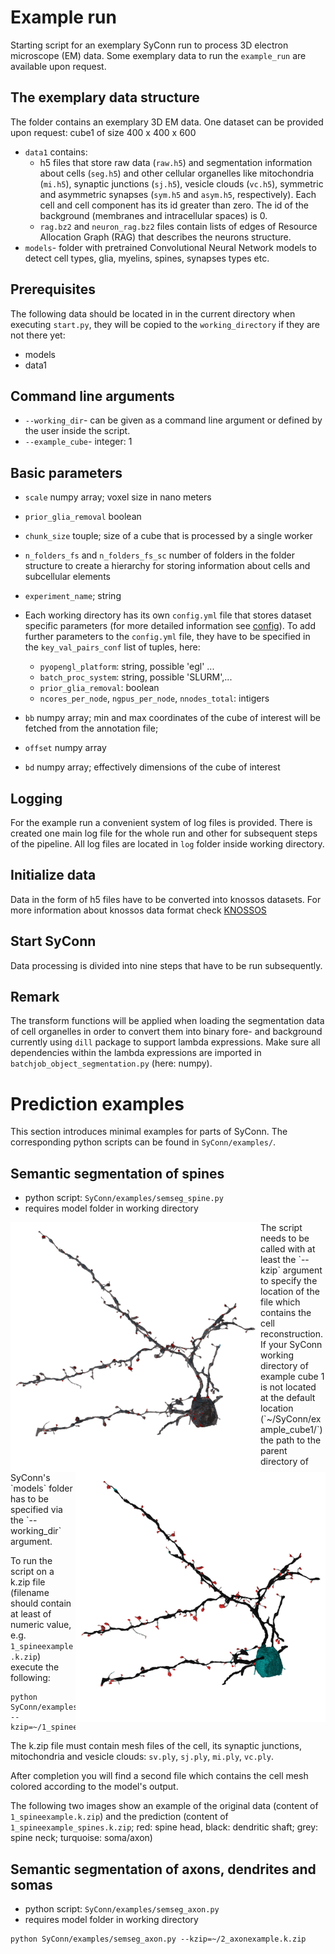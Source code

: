 # Example run

Starting script for an exemplary SyConn run to process 3D electron
microscope (EM) data. Some exemplary data to run the `example_run`
are available upon request.


## The exemplary data structure
The folder contains an exemplary 3D EM data.
One dataset can be provided upon request: cube1 of size 400 x 400 x 600
* `data1` contains:
    * h5 files that store raw data (`raw.h5`) and
    segmentation information about cells (`seg.h5`) and other cellular
    organelles like mitochondria (`mi.h5`), synaptic junctions (`sj.h5`),
    vesicle clouds (`vc.h5`), symmetric and asymmetric synapses (`sym.h5` and
    `asym.h5`, respectively). Each cell and cell component has its id greater than zero.
    The id of the background (membranes and intracellular spaces) is 0.
    * `rag.bz2` and `neuron_rag.bz2` files contain lists of edges of
    Resource Allocation Graph (RAG) that describes the neurons structure.
* `models`- folder with pretrained Convolutional Neural Network models
  to detect cell types, glia, myelins, spines, synapses types etc.


## Prerequisites
The following data should be located in in the current directory when executing
`start.py`, they will be copied to the `working_directory` if they are not
there yet:
* models
* data1


## Command line arguments
* `--working_dir`- can be given as a command line argument or defined
by the user inside the script.
* `--example_cube`- integer: 1


## Basic parameters
* `scale` numpy array; voxel size in nano meters
* `prior_glia_removal` boolean
* `chunk_size` touple; size of a cube that is processed by a single worker
* `n_folders_fs` and `n_folders_fs_sc` number of folders in the folder structure
to create a hierarchy for storing information about cells and subcellular elements
* `experiment_name`; string
* Each working directory has its own `config.yml` file that stores dataset
specific parameters (for more detailed information see [config](config.md)).
To add further parameters to the `config.yml` file, they have to be specified
in the `key_val_pairs_conf` list of tuples, here:
    * `pyopengl_platform`: string, possible 'egl' ...
    * `batch_proc_system`: string, possible 'SLURM',...
    * `prior_glia_removal`: boolean
    * `ncores_per_node`, `ngpus_per_node`, `nnodes_total`: intigers

* `bb` numpy array; min and max coordinates of the cube of interest will
be fetched from the annotation file;
* `offset` numpy array
* `bd` numpy array; effectively dimensions of the cube of interest


## Logging
For the example run a convenient system of log files is provided.
There is created one main log file for the whole run and other for
subsequent steps of the pipeline.
All log files are located in `log` folder inside working directory.


## Initialize data
Data in the form of h5 files have to be converted into knossos datasets.
For more information about knossos data format check [KNOSSOS](http://knossostool.org/)


## Start SyConn
Data processing is divided into nine steps that have to be run subsequently.


## Remark

The transform functions will be applied when loading the segmentation
data of cell organelles in order to convert them into binary fore- and
background currently using `dill` package to support lambda expressions.
Make sure all dependencies within the lambda expressions are imported
in `batchjob_object_segmentation.py` (here: numpy).


# Prediction examples

This section introduces minimal examples for parts of SyConn. The corresponding python scripts
can be found in `SyConn/examples/`.

## Semantic segmentation of spines
* python script:  `SyConn/examples/semseg_spine.py`
* requires model folder in working directory


<img align="left" width="400" height="400" src="./_static/semseg_spiness_raw.png">

<img align="right" width="400" height="400" src="./_static/semseg_spiness_spines.png">
The script needs to be called with at least the `--kzip` argument to specify the location of the
 file which contains the cell reconstruction.
If your SyConn working directory of example cube 1 is not located at the default
location (`~/SyConn/example_cube1/`) the path to the parent directory of SyConn's `models` folder
 has to be specified via the `--working_dir` argument.

To run the script on a k.zip file (filename should contain at least of numeric value, e.g. `1_spineexample.k.zip`) execute the
 following:

```
python SyConn/examples/semseg_spine.py --kzip=~/1_spineexample.k.zip
```

The k.zip file must contain mesh files of the cell, its synaptic junctions, mitochondria and vesicle clouds: `sv.ply`, `sj.ply`, `mi.ply`, `vc.ply`.

After completion you will find a second file which contains the cell mesh colored according to the
model's output.

The following two images show an example of the original data (content of `1_spineexample.k.zip`) and the prediction (content of `1_spineexample_spines.k.zip`; red: spine head, black: dendritic shaft; grey: spine neck; turquoise: soma/axon)


## Semantic segmentation of axons, dendrites and somas
* python script:  `SyConn/examples/semseg_axon.py`
* requires model folder in working directory

```
python SyConn/examples/semseg_axon.py --kzip=~/2_axonexample.k.zip
```
